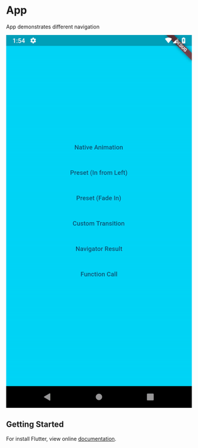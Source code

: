 
# App

App demonstrates different navigation


![](sample.gif)


## Getting Started

For install Flutter, view online [documentation](https://flutter.io/docs/get-started/install).
